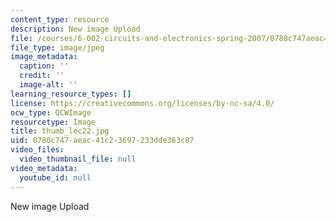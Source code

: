 ```yaml
---
content_type: resource
description: New image Upload
file: /courses/6-002-circuits-and-electronics-spring-2007/0780c747aeac41c23697233dde363c87_thumb_lec22.jpg
file_type: image/jpeg
image_metadata:
  caption: ''
  credit: ''
  image-alt: ''
learning_resource_types: []
license: https://creativecommons.org/licenses/by-nc-sa/4.0/
ocw_type: OCWImage
resourcetype: Image
title: thumb_lec22.jpg
uid: 0780c747-aeac-41c2-3697-233dde363c87
video_files:
  video_thumbnail_file: null
video_metadata:
  youtube_id: null
---
```

New image Upload